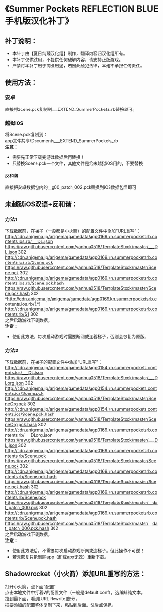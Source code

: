 # 《Summer Pockets REFLECTION BLUE手机版汉化补丁》

## 补丁说明：
 * 本补丁由【夏日纯臻汉化组】制作，翻译内容归汉化组所有。  
 * 本补丁仅供试用，不提供任何破解内容，请支持正版游戏。  
 * 严禁将本补丁用于商业用途，若因此触犯法律，本组不承担任何责任。  

## 使用方法：
### 安卓
直接将Scene.pck复制到___EXTEND_SummerPockets_rb替换即可。  
### 越狱iOS
将Scene.pck复制到：  
app文件共享\Documents\___EXTEND_SummerPockets_rb  
**注意：**
 * 需要先正常下载完游戏数据后再替换！  
 * 只替换Scene.pck一个文件，其他文件是给未越狱iOS用的，不要替换！  
#### 反和谐
直接把安卓数据包内的__g00_patch_002.pck替换到iOS数据包里即可  

## 未越狱iOS双语+反和谐：
### 方法1
下载数据前，在梯子（一般都是小火箭）的配置文件中添加“URL重写”：  
http://cdn.anigema.jp/anigema/gamedata/agp0169.kn.summerpocketsrb.contents.ios.rb/___DL.json https://raw.githubusercontent.com/yanhua0518/TemplateStock/master/___DL.json 302  
http://cdn.anigema.jp/anigema/gamedata/agp0169.kn.summerpocketsrb.contents.ios.rb/Scene.pck https://raw.githubusercontent.com/yanhua0518/TemplateStock/master/Scene.pck 302  
http://cdn.anigema.jp/anigema/gamedata/agp0169.kn.summerpocketsrb.contents.ios.rb/Scene.pck.hash https://raw.githubusercontent.com/yanhua0518/TemplateStock/master/Scene.pck.hash 302  
^http://cdn.anigema.jp/anigema/gamedata/agp0169.kn.summerpocketsrb.contents.ios.rb/(.*) http://cdn.anigema.jp/anigema/gamedata/agp0169.kn.summerpocketsrb.contents.rb/$1 302  
之后启动游戏下载数据。  
**注意：**
 * 使用此方法，每次启动游戏时需要断网或连着梯子，否则会恢复为原版。   
### 方法2
下载数据前，在梯子的配置文件中添加“URL重写”：
http://cdn.anigema.jp/anigema/gamedata/agp0154.kn.summerpockets.contents.ios/___DL.json https://raw.githubusercontent.com/yanhua0518/TemplateStock/master/___DLorg.json 302  
http://cdn.anigema.jp/anigema/gamedata/agp0154.kn.summerpockets.contents.ios/Scene.pck https://raw.githubusercontent.com/yanhua0518/TemplateStock/master/SceneOrg.pck 302  
http://cdn.anigema.jp/anigema/gamedata/agp0154.kn.summerpockets.contents.ios/Scene.pck.hash https://raw.githubusercontent.com/yanhua0518/TemplateStock/master/SceneOrg.pck.hash 302  
http://cdn.anigema.jp/anigema/gamedata/agp0169.kn.summerpocketsrb.contents.rb/___DLorg.json https://raw.githubusercontent.com/yanhua0518/TemplateStock/master/___DL.json 302  
http://cdn.anigema.jp/anigema/gamedata/agp0169.kn.summerpocketsrb.contents.rb/Scene.pck https://raw.githubusercontent.com/yanhua0518/TemplateStock/master/Scene.pck 302  
http://cdn.anigema.jp/anigema/gamedata/agp0169.kn.summerpocketsrb.contents.rb/Scene.pck.hash https://raw.githubusercontent.com/yanhua0518/TemplateStock/master/Scene.pck.hash 302  
http://cdn.anigema.jp/anigema/gamedata/agp0169.kn.summerpocketsrb.contents.rb/Scene.pck https://raw.githubusercontent.com/yanhua0518/TemplateStock/master/__dat_patch_000.pck 302  
http://cdn.anigema.jp/anigema/gamedata/agp0169.kn.summerpocketsrb.contents.rb/Scene.pck.hash https://raw.githubusercontent.com/yanhua0518/TemplateStock/master/__dat_patch_000.pck.hash 302  
之后启动游戏下载数据。  
**注意：**
 * 使用此方法后，不需要每次启动游戏断网或连梯子。但此操作不可逆！  
 * 若想恢复只能删除app（卸载app无效）重新下载。  

## Shadowrocket（小火箭）添加URL重写的方法：
打开小火箭，点下面“配置”  
点击本地文件中打着√的配置文件（一般是default.conf），选编辑纯文本。  
拉到最下面，看到[URL Rewrite]部分，  
把要添加的配置整体复制下来，粘贴到后面。然后点保存。  
